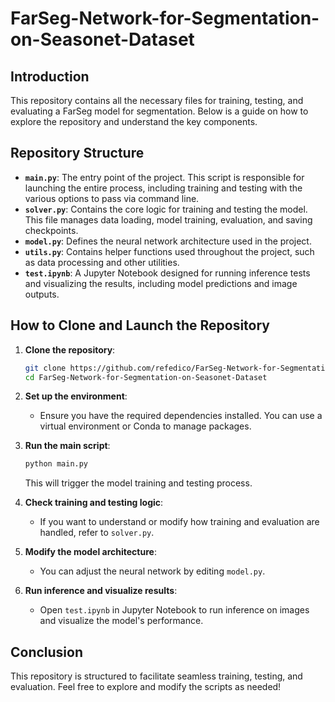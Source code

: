 # FarSeg-Network-for-Segmentation-on-Seasonet-Dataset

## Introduction

This repository contains all the necessary files for training, testing, and evaluating a FarSeg model for segmentation. Below is a guide on how to explore the repository and understand the key components.

## Repository Structure

- **`main.py`**: The entry point of the project. This script is responsible for launching the entire process, including training and testing with the various options to pass via command line.
- **`solver.py`**: Contains the core logic for training and testing the model. This file manages data loading, model training, evaluation, and saving checkpoints.
- **`model.py`**: Defines the neural network architecture used in the project.
- **`utils.py`**: Contains helper functions used throughout the project, such as data processing and other utilities.
- **`test.ipynb`**: A Jupyter Notebook designed for running inference tests and visualizing the results, including model predictions and image outputs.

## How to Clone and Launch the Repository

1. **Clone the repository**:
   
   ```bash
   git clone https://github.com/refedico/FarSeg-Network-for-Segmentation-on-Seasonet-Dataset.git
   cd FarSeg-Network-for-Segmentation-on-Seasonet-Dataset
   ```

2. **Set up the environment**:

   - Ensure you have the required dependencies installed. You can use a virtual environment or Conda to manage packages.

3. **Run the main script**:

   ```bash
   python main.py
   ```

   This will trigger the model training and testing process.

4. **Check training and testing logic**:

   - If you want to understand or modify how training and evaluation are handled, refer to `solver.py`.

5. **Modify the model architecture**:

   - You can adjust the neural network by editing `model.py`.


6. **Run inference and visualize results**:

   - Open `test.ipynb` in Jupyter Notebook to run inference on images and visualize the model's performance.

## Conclusion

This repository is structured to facilitate seamless training, testing, and evaluation. Feel free to explore and modify the scripts as needed!


